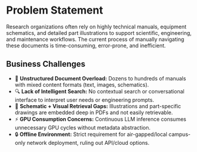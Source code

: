 # Problem Statement

Research organizations often rely on highly technical manuals, equipment schematics, and detailed part illustrations to support scientific, engineering, and maintenance workflows. The current process of manually navigating these documents is time-consuming, error-prone, and inefficient.

## Business Challenges
- 📖 **Unstructured Document Overload:** Dozens to hundreds of manuals with mixed content formats (text, images, schematics).
- 🔍 **Lack of Intelligent Search:** No contextual search or conversational interface to interpret user needs or engineering prompts.
- 🧩 **Schematic + Visual Retrieval Gaps:** Illustrations and part-specific drawings are embedded deep in PDFs and not easily retrievable.
- ⚡ **GPU Consumption Concerns:** Continuous LLM inference consumes unnecessary GPU cycles without metadata abstraction.
- 🔒 **Offline Environment:** Strict requirement for air-gapped/local campus-only network deployment, ruling out API/cloud options.
